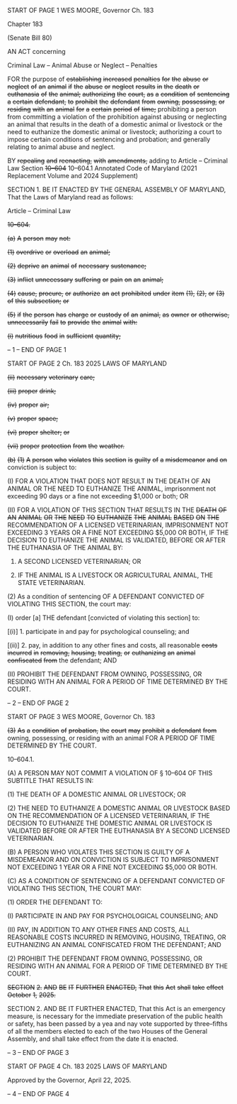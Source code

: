 START OF PAGE 1
WES MOORE, Governor Ch. 183

Chapter 183

(Senate Bill 80)

AN ACT concerning

Criminal Law – Animal Abuse or Neglect – Penalties

FOR the purpose of ~~establishing~~ ~~increased~~ ~~penalties~~ ~~for~~ ~~the~~ ~~abuse~~ ~~or~~ ~~neglect~~ ~~of~~ ~~an~~ ~~animal~~
~~if~~ ~~the~~ ~~abuse~~ ~~or~~ ~~neglect~~ ~~results~~ ~~in~~ ~~the~~ ~~death~~ ~~or~~ ~~euthanasia~~ ~~of~~ ~~the~~ ~~animal;~~ ~~authorizing~~
~~the~~ ~~court,~~ ~~as~~ ~~a~~ ~~condition~~ ~~of~~ ~~sentencing~~ ~~a~~ ~~certain~~ ~~defendant,~~ ~~to~~ ~~prohibit~~ ~~the~~ ~~defendant~~
~~from~~ ~~owning,~~ ~~possessing,~~ ~~or~~ ~~residing~~ ~~with~~ ~~an~~ ~~animal~~ ~~for~~ ~~a~~ ~~certain~~ ~~period~~ ~~of~~ ~~time;~~
prohibiting a person from committing a violation of the prohibition against abusing
or neglecting an animal that results in the death of a domestic animal or livestock or
the need to euthanize the domestic animal or livestock; authorizing a court to impose
certain conditions of sentencing and probation; and generally relating to animal
abuse and neglect.

BY ~~repealing~~ ~~and~~ ~~reenacting,~~ ~~with~~ ~~amendments,~~ adding to
Article – Criminal Law
Section ~~10–604~~ 10–604.1
Annotated Code of Maryland
(2021 Replacement Volume and 2024 Supplement)

SECTION 1. BE IT ENACTED BY THE GENERAL ASSEMBLY OF MARYLAND,
That the Laws of Maryland read as follows:

Article – Criminal Law

~~10–604.~~

~~(a)~~ ~~A~~ ~~person~~ ~~may~~ ~~not:~~

~~(1)~~ ~~overdrive~~ ~~or~~ ~~overload~~ ~~an~~ ~~animal;~~

~~(2)~~ ~~deprive~~ ~~an~~ ~~animal~~ ~~of~~ ~~necessary~~ ~~sustenance;~~

~~(3)~~ ~~inflict~~ ~~unnecessary~~ ~~suffering~~ ~~or~~ ~~pain~~ ~~on~~ ~~an~~ ~~animal;~~

~~(4)~~ ~~cause,~~ ~~procure,~~ ~~or~~ ~~authorize~~ ~~an~~ ~~act~~ ~~prohibited~~ ~~under~~ ~~item~~ ~~(1),~~ ~~(2),~~ ~~or~~ ~~(3)~~
~~of~~ ~~this~~ ~~subsection;~~ ~~or~~

~~(5)~~ ~~if~~ ~~the~~ ~~person~~ ~~has~~ ~~charge~~ ~~or~~ ~~custody~~ ~~of~~ ~~an~~ ~~animal,~~ ~~as~~ ~~owner~~ ~~or~~ ~~otherwise,~~
~~unnecessarily~~ ~~fail~~ ~~to~~ ~~provide~~ ~~the~~ ~~animal~~ ~~with:~~

~~(i)~~ ~~nutritious~~ ~~food~~ ~~in~~ ~~sufficient~~ ~~quantity;~~

– 1 –
END OF PAGE 1

START OF PAGE 2
Ch. 183 2025 LAWS OF MARYLAND

~~(ii)~~ ~~necessary~~ ~~veterinary~~ ~~care;~~

~~(iii)~~ ~~proper~~ ~~drink;~~

~~(iv)~~ ~~proper~~ ~~air;~~

~~(v)~~ ~~proper~~ ~~space;~~

~~(vi)~~ ~~proper~~ ~~shelter;~~ ~~or~~

~~(vii)~~ ~~proper~~ ~~protection~~ ~~from~~ ~~the~~ ~~weather.~~

~~(b)~~ ~~(1)~~ ~~A~~ ~~person~~ ~~who~~ ~~violates~~ ~~this~~ ~~section~~ ~~is~~ ~~guilty~~ ~~of~~ ~~a~~ ~~misdemeanor~~ ~~and~~ ~~on~~
conviction is subject to:

(I) FOR A VIOLATION THAT DOES NOT RESULT IN THE DEATH OF
AN ANIMAL OR THE NEED TO EUTHANIZE THE ANIMAL, imprisonment not exceeding 90
days or a fine not exceeding $1,000 or both; OR

(II) FOR A VIOLATION OF THIS SECTION THAT RESULTS IN THE
~~DEATH~~ ~~OF~~ ~~AN~~ ~~ANIMAL~~ ~~OR~~ ~~THE~~ ~~NEED~~ ~~TO~~ ~~EUTHANIZE~~ ~~THE~~ ~~ANIMAL~~ ~~BASED~~ ~~ON~~ ~~THE~~
RECOMMENDATION OF A LICENSED VETERINARIAN, IMPRISONMENT NOT
EXCEEDING 3 YEARS OR A FINE NOT EXCEEDING $5,000 OR BOTH, IF THE DECISION
TO EUTHANIZE THE ANIMAL IS VALIDATED, BEFORE OR AFTER THE EUTHANASIA OF
THE ANIMAL BY:

1. A SECOND LICENSED VETERINARIAN; OR

2. IF THE ANIMAL IS A LIVESTOCK OR AGRICULTURAL
ANIMAL, THE STATE VETERINARIAN.

(2) As a condition of sentencing OF A DEFENDANT CONVICTED OF
VIOLATING THIS SECTION, the court may:

(I) order [a] THE defendant [convicted of violating this section] to:

[(i)] 1. participate in and pay for psychological counseling; and

[(ii)] 2. pay, in addition to any other fines and costs, all reasonable
~~costs~~ ~~incurred~~ ~~in~~ ~~removing,~~ ~~housing,~~ ~~treating,~~ ~~or~~ ~~euthanizing~~ ~~an~~ ~~animal~~ ~~confiscated~~ ~~from~~
the defendant; AND

(II) PROHIBIT THE DEFENDANT FROM OWNING, POSSESSING, OR
RESIDING WITH AN ANIMAL FOR A PERIOD OF TIME DETERMINED BY THE COURT.

– 2 –
END OF PAGE 2

START OF PAGE 3
WES MOORE, Governor Ch. 183

~~(3)~~ ~~As~~ ~~a~~ ~~condition~~ ~~of~~ ~~probation,~~ ~~the~~ ~~court~~ ~~may~~ ~~prohibit~~ ~~a~~ ~~defendant~~ ~~from~~
owning, possessing, or residing with an animal FOR A PERIOD OF TIME DETERMINED BY
THE COURT.

10–604.1.

(A) A PERSON MAY NOT COMMIT A VIOLATION OF § 10–604 OF THIS
SUBTITLE THAT RESULTS IN:

(1) THE DEATH OF A DOMESTIC ANIMAL OR LIVESTOCK; OR

(2) THE NEED TO EUTHANIZE A DOMESTIC ANIMAL OR LIVESTOCK
BASED ON THE RECOMMENDATION OF A LICENSED VETERINARIAN, IF THE DECISION
TO EUTHANIZE THE DOMESTIC ANIMAL OR LIVESTOCK IS VALIDATED BEFORE OR
AFTER THE EUTHANASIA BY A SECOND LICENSED VETERINARIAN.

(B) A PERSON WHO VIOLATES THIS SECTION IS GUILTY OF A MISDEMEANOR
AND ON CONVICTION IS SUBJECT TO IMPRISONMENT NOT EXCEEDING 1 YEAR OR A
FINE NOT EXCEEDING $5,000 OR BOTH.

(C) AS A CONDITION OF SENTENCING OF A DEFENDANT CONVICTED OF
VIOLATING THIS SECTION, THE COURT MAY:

(1) ORDER THE DEFENDANT TO:

(I) PARTICIPATE IN AND PAY FOR PSYCHOLOGICAL
COUNSELING; AND

(II) PAY, IN ADDITION TO ANY OTHER FINES AND COSTS, ALL
REASONABLE COSTS INCURRED IN REMOVING, HOUSING, TREATING, OR
EUTHANIZING AN ANIMAL CONFISCATED FROM THE DEFENDANT; AND

(2) PROHIBIT THE DEFENDANT FROM OWNING, POSSESSING, OR
RESIDING WITH AN ANIMAL FOR A PERIOD OF TIME DETERMINED BY THE COURT.

~~SECTION~~ ~~2.~~ ~~AND~~ ~~BE~~ ~~IT~~ ~~FURTHER~~ ~~ENACTED,~~ ~~That~~ ~~this~~ ~~Act~~ ~~shall~~ ~~take~~ ~~effect~~
~~October~~ ~~1,~~ ~~2025.~~

SECTION 2. AND BE IT FURTHER ENACTED, That this Act is an emergency
measure, is necessary for the immediate preservation of the public health or safety, has
been passed by a yea and nay vote supported by three–fifths of all the members elected to
each of the two Houses of the General Assembly, and shall take effect from the date it is
enacted.

– 3 –
END OF PAGE 3

START OF PAGE 4
Ch. 183 2025 LAWS OF MARYLAND

Approved by the Governor, April 22, 2025.

– 4 –
END OF PAGE 4